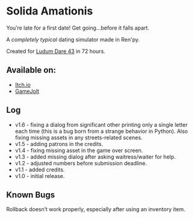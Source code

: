 # Solida Amationis

You’re late for a first date! Get going...before it falls apart.

A *completely typical* dating simulator made in Ren'py.

Created for [Ludum Dare 43](https://ldjam.com/events/ludum-dare/43/solida-amationis) in 72 hours.

## Available on:

* [Itch.io](https://ldjam.com/events/ludum-dare/43/solida-amationis)
* [GameJolt](https://gamejolt.com/games/solida-amationis/383075)

## Log

* v1.6 - fixing a dialog from significant other printing only a single letter each time (this is a bug born from a strange behavior in Python). Also fixing missing assets in any streets-related scenes.
* v1.5 - adding patrons in the credits.
* v1.4 - fixing missing asset in the game over screen.
* v1.3 - added missing dialog after asking waitress/waiter for help.
* v1.2 - adjusted numbers before submission deadline.
* v1.1 - added credits.
* v1.0 - initial release.

## Known Bugs

Rollback doesn’t work properly, especially after using an inventory item.